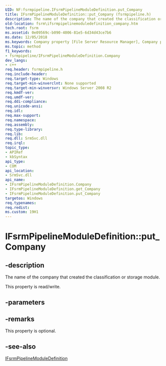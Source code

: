 ```yaml
---
UID: NF:fsrmpipeline.IFsrmPipelineModuleDefinition.put_Company
title: IFsrmPipelineModuleDefinition::put_Company (fsrmpipeline.h)
description: The name of the company that created the classification or storage module.
old-location: fsrm\ifsrmpipelinemoduledefinition_company.htm
tech.root: fsrm
ms.assetid: 0e09569c-b090-4006-81e5-6d34d43ce7b6
ms.date: 12/05/2018
ms.keywords: Company property [File Server Resource Manager], Company property [File Server Resource Manager],IFsrmPipelineModuleDefinition interface, IFsrmPipelineModuleDefinition interface [File Server Resource Manager],Company property, IFsrmPipelineModuleDefinition.Company, IFsrmPipelineModuleDefinition.put_Company, IFsrmPipelineModuleDefinition::Company, IFsrmPipelineModuleDefinition::get_Company, IFsrmPipelineModuleDefinition::put_Company, fs.ifsrmpipelinemoduledefinition_company, fsrm.ifsrmpipelinemoduledefinition_company, fsrmpipeline/IFsrmPipelineModuleDefinition::Company, fsrmpipeline/IFsrmPipelineModuleDefinition::get_Company, fsrmpipeline/IFsrmPipelineModuleDefinition::put_Company, put_Company
ms.topic: method
f1_keywords:
- fsrmpipeline/IFsrmPipelineModuleDefinition.Company
dev_langs:
- c++
req.header: fsrmpipeline.h
req.include-header: 
req.target-type: Windows
req.target-min-winverclnt: None supported
req.target-min-winversvr: Windows Server 2008 R2
req.kmdf-ver: 
req.umdf-ver: 
req.ddi-compliance: 
req.unicode-ansi: 
req.idl: 
req.max-support: 
req.namespace: 
req.assembly: 
req.type-library: 
req.lib: 
req.dll: SrmSvc.dll
req.irql: 
topic_type:
- APIRef
- kbSyntax
api_type:
- COM
api_location:
- SrmSvc.dll
api_name:
- IFsrmPipelineModuleDefinition.Company
- IFsrmPipelineModuleDefinition.get_Company
- IFsrmPipelineModuleDefinition.put_Company
targetos: Windows
req.typenames: 
req.redist: 
ms.custom: 19H1
---
```


# IFsrmPipelineModuleDefinition::put_Company


## -description


The name of the company that created the classification or storage module.

This property is read/write.


## -parameters


## -remarks



This property is optional.




## -see-also




<a href="https://docs.microsoft.com/previous-versions/windows/desktop/api/fsrmpipeline/nn-fsrmpipeline-ifsrmpipelinemoduledefinition">IFsrmPipelineModuleDefinition</a>
 

 


